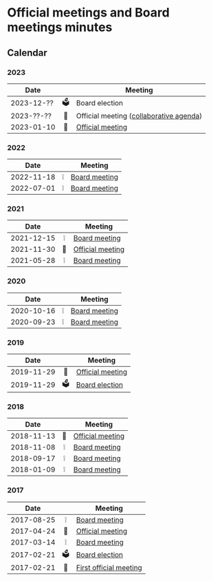 # Official meetings and Board meetings minutes

## Calendar



### 2023

| Date       |   | Meeting                                                      |
|------------|:-:|--------------------------------------------------------------|
| 2023-12-?? | 🗳️  | Board election
| 2023-??-?? | 💬| Official meeting ([collaborative agenda][1])                 |
| 2023-01-10 | 💬| [Official meeting](./2023-01-10%20-%20official%20meeting.md) |

[1]: https://hackmd.io/@osmbe/HkAB2JFcF/edit

### 2022

| Date       |     | Meeting                                                |
| ---------- | :-: | ------------------------------------------------------ |
| 2022-11-18 | ❕  | [Board meeting](./2022-11-18%20-%20board%20meeting.md) |
| 2022-07-01 | ❕  | [Board meeting](./2022-07-01%20-%20board%20meeting.md) |

### 2021

| Date       |     | Meeting                                                            |
| ---------- | :-: | ------------------------------------------------------------------ |
| 2021-12-15 | ❕   | [Board meeting](./2021-11-30%20-%20official%20meeting.md)          |
| 2021-11-30 | 💬  | [Official meeting](./2021-11-30%20-%20official%20meeting.md)       |
| 2021-05-28 | ❕   | [Board meeting](./2021-05-28%20-%20board%20meeting.md)             |

### 2020

| Date       |     | Meeting                                                              |
| ---------- | :-: | -------------------------------------------------------------------- |
| 2020-10-16 | ❕   | [Board meeting](./2020-10-169%20-9%20board9%20meeting.md)            |
| 2020-09-23 | ❕   | [Board meeting](./2020-09-239%20-9%20board9%20funding9%20meeting.md) |

### 2019

| Date       |     | Meeting                                                            |
| ---------- | :-: | ------------------------------------------------------------------ |
| 2019-11-29 | 💬  | [Official meeting](./2019-11-29%20-%20official%20meeting.md)       |
| 2019-11-29 | 🗳️   | [Board election](./2019-11-29%20-%20official%20meeting.md)       |

### 2018

| Date       |     | Meeting                                                            |
| ---------- | :-: | ------------------------------------------------------------------ |
| 2018-11-13 | 💬  | [Official meeting](./2018-11-13%20-%20official%20meeting.md)       |
| 2018-11-08 | ❕   | [Board meeting](./2018-11-08%20-%20board%20meeting.md)             |
| 2018-09-17 | ❕   | [Board meeting](./2018-09-17%20-%20board%20meeting.md)             |
| 2018-01-09 | ❕   | [Board meeting](./2018-01-09%20-%20board%20meeting.md)             |

### 2017

| Date       |     | Meeting                                                            |
| ---------- | :-: | ------------------------------------------------------------------ |
| 2017-08-25 | ❕   | [Board meeting](./2017-08-25%20-%20board%20meeting.md)             |
| 2017-04-24 | 💬  | [Official meeting](./2017-04-24%20-%20official%20meeting.md)       |
| 2017-03-14 | ❕   | [Board meeting](./2017-03-14%20-%20board%20meeting.md)             |
| 2017-02-21 | 🗳️  | [Board election](./2017-02-21%20-%20initial%20meeting.txt) |
| 2017-02-21 | 🎉  | [First official meeting](./2017-02-21%20-%20initial%20meeting.txt) |

